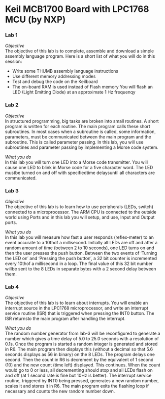 # Keil MCB1700 Board with LPC1768 MCU (by NXP)

### Lab 1
*Objective*  
The objective of this lab is to complete, assemble and download a simple assembly language program. Here is a short list of what you will do in this session:
  - Write some THUMB assembly language instructions
  - Use different memory addressing modes
  - Test and debug the code on the Keilboard
  - The on-board RAM is used instead of Flash memory You will flash an LED (Light Emitting Diode) at an approximate 1 Hz frequenqy


### Lab 2
*Objective*  
In structured programming, big tasks are broken into small routines. A short program is written for each routine. The main program calls these short subroutines. In most cases when a subroutine is called, some information, parameters, must be communicated between the main program and the subroutine. This is called parameter passing. In this lab, you will use subroutines and parameter passing by implementing a Morse code system.

*What you do*  
In this lab you will turn one LED into a Morse code transmitter. You will cause one LED to blink in Morse code for a five character word. The LED mustbe turned on and off with specifiedtime delaysuntil all characters are communicated.

### Lab 3
*Objective*  
The objective of this lab is to learn how to use peripherals (LEDs, switch) connected to a microprocessor. 
The ARM CPU is connected to the outside world using Ports and in this lab you will setup, and use,
Input and Output ports.

*What you do*  
In this lab you will measure how fast a user responds (reflex-meter) to an 
event accurate to a 10thof a millisecond. Initially all LEDs are off and after a random amount of time (between 2 to 10 seconds),
one LED turns on and then the user presses the push button. Between the two events of ‘Turning the LED on’ and 
‘Pressing the push button’, a 32 bit counter is incremented every 10thof a millisecond in a loop. 
The final value of this 32 bit number willbe sent to the 8 LEDs in separate bytes with a 2 second delay between them.


### Lab 4
*Objective*  
The objective of this lab is to learn about interrupts. You will enable an interrupt source in the LPC1768 microprocessor, 
and write an interrupt service routine (ISR) that is triggered when pressing the INT0 button.  The ISR returnsto the main 
program after handling the interrupt.

*What you do*  
The random number generator from lab-3 will be reconfigured to generate a number which gives a time delay of 5.0 to 25.0 
seconds with a resolution of 0.1s. Once the program is started a random integer is generated and stored in R6. The main 
program then displays this (without a decimal so that 5.6 seconds displays as 56 in binary) on the 8 LEDs. The program 
delays one second.  Then the count in R6 is decrement by the equivalent of 1 second (10) and the new count (time left) 
displayed.  This continues. When the count would go to 0 or less, all decrementing should stop and all LEDs flash on and 
off (at 1 second rate is fine but 10Hz is better). The interrupt service routine, triggered by INT0 being pressed, generates 
a new random number, scales it and stores it in R6. The main program exits the flashing loop if necessary and counts the new 
random number down.
